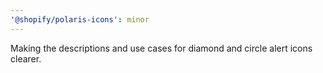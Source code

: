 ```yaml
---
'@shopify/polaris-icons': minor
---
```


Making the descriptions and use cases for diamond and circle alert icons clearer.
